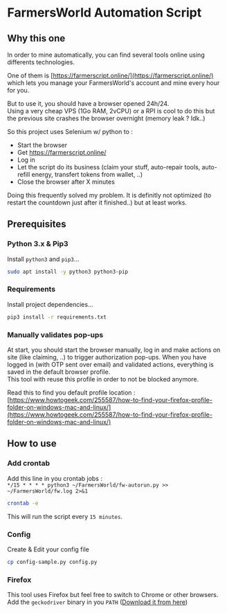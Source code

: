 # FarmersWorld Automation Script

## Why this one
In order to mine automatically, you can find several tools online using differents technologies.  

One of them is [https://farmerscript.online/](https://farmerscript.online/) which lets you manage your FarmersWorld's account and mine every hour for you.  

But to use it, you should have a browser opened 24h/24.   
Using a very cheap VPS (1Go RAM, 2vCPU) or a RPI is cool to do this but the previous site crashes the browser overnight (memory leak ? Idk..)

So this project uses Selenium w/ python to :
* Start the browser
* Get https://farmerscript.online/
* Log in
* Let the script do its business (claim your stuff, auto-repair tools, auto-refill energy, transfert tokens from wallet, ..)
* Close the browser after X minutes

Doing this frequently solved my problem. It is definitly not optimized (to restart the countdown just after it finished..) but at least works.

## Prerequisites
### Python 3.x & Pip3
Install `python3` and `pip3`... 
```bash 
sudo apt install -y python3 python3-pip
```

### Requirements
Install project dependencies... 
```bash
pip3 install -r requirements.txt
```

### Manually validates pop-ups
At start, you should start the browser manually, log in and make actions on site (like claiming, ..) to trigger authorization pop-ups. 
When you have logged in (with OTP sent over email) and validated actions, everything is saved in the default browser profile.  
This tool with reuse this profile in order to not be blocked anymore.

Read this to find you default profile location : [https://www.howtogeek.com/255587/how-to-find-your-firefox-profile-folder-on-windows-mac-and-linux/](https://www.howtogeek.com/255587/how-to-find-your-firefox-profile-folder-on-windows-mac-and-linux/)

## How to use
### Add crontab
Add this line in you crontab jobs :   
`*/15 * * * * python3 ~/FarmersWorld/fw-autorun.py >> ~/FarmersWorld/fw.log 2>&1`
```bash
crontab -e
```
This will run the script every `15 minutes`.

### Config
Create & Edit your config file

```bash
cp config-sample.py config.py
```

### Firefox
This tool uses Firefox but feel free to switch to Chrome or other browsers.  
Add the `geckodriver` binary in you `PATH` ([Download it from here](https://github.com/mozilla/geckodriver/releases))